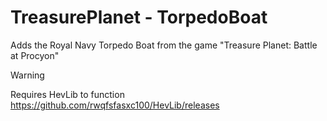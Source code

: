 # TreasurePlanet - TorpedoBoat

Adds the Royal Navy Torpedo Boat from the game "Treasure Planet: Battle at Procyon"
 
> [!WARNING]
> Requires HevLib to function
> https://github.com/rwqfsfasxc100/HevLib/releases
